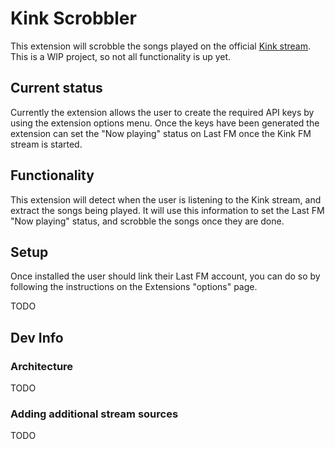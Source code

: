 # Kink Scrobbler
This extension will scrobble the songs played on the official [Kink stream](https://kink.nl/player?stream=stream.kink).
This is a WIP project, so not all functionality is up yet.

## Current status
Currently the extension allows the user to create the required API keys by using the extension options menu.
Once the keys have been generated the extension can set the "Now playing" status on Last FM once the Kink FM stream is started.

## Functionality
This extension will detect when the user is listening to the Kink stream, and extract the songs being played.
It will use this information to set the Last FM "Now playing" status, and scrobble the songs once they are done.

## Setup
Once installed the user should link their Last FM account, you can do so by following the instructions on the Extensions "options" page.

TODO

## Dev Info
### Architecture
TODO

### Adding additional stream sources
TODO